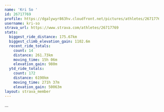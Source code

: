 ```yaml
---
name: 'Kri So '
id: 26717769
profile: https://dgalywyr863hv.cloudfront.net/pictures/athletes/26717769/7761026/14/large.jpg
username: kri-so
strava_url: https://www.strava.com/athletes/26717769
stats:
  biggest_ride_distance: 175.67km
  biggest_climb_elevation_gain: 1102.6m
  recent_ride_totals:
    count: 14
    distance: 261.73km
    moving_time: 15h 06m
    elevation_gain: 980m
  ytd_ride_totals:
    count: 172
    distance: 6190km
    moving_time: 271h 37m
    elevation_gain: 50063m
layout: strava_member
--- 
```

...
